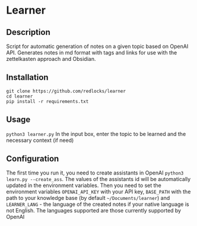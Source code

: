 
# Learner

## Description

Script for automatic generation of notes on a given topic based on OpenAI API. Generates notes in md format with tags and links for use with the zettelkasten approach and Obsidian.

## Installation

```
git clone https://github.com/redlocks/learner
cd learner
pip install -r requirements.txt
```

## Usage

`python3 learner.py`
In the input box, enter the topic to be learned and the necessary context (if need)


## Configuration

The first time you run it, you need to create assistants in OpenAI `python3 learn.py --create_ass`. 
The values of the assistants id will be automatically updated in the environment variables. 
Then you need to set the environment variables `OPENAI_API_KEY` with your API key, `BASE_PATH` with the path to your knowledge base (by default `~/Documents/learner`) and `LEARNER_LANG` - the language of the created notes if your native language is not English. The languages supported are those currently supported by OpenAI





